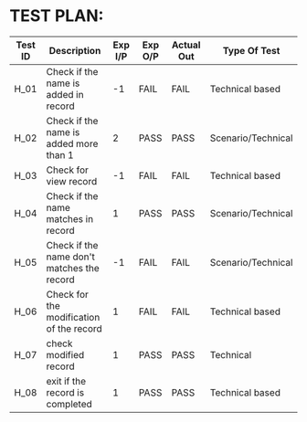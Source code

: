 # TEST PLAN:

| **Test ID** | **Description**                            | **Exp I/P**                | **Exp O/P** | **Actual Out** | **Type Of Test**   |
| ----------- | -------------------------------------------|--------------------------- | ----------- | -------------- | ------------------ |
| H_01        | Check if the name is added in record       | -1                         | FAIL        | FAIL           | Technical based    |
| H_02        | Check if the name is added more than 1     |  2                         | PASS        | PASS           | Scenario/Technical |
| H_03        | Check for view record                      | -1                         | FAIL        | FAIL           | Technical based    |
| H_04        | Check if the name matches in record        |  1                         | PASS        | PASS           | Scenario/Technical |
| H_05        | Check if the name don't matches the record | -1                         | FAIL        | FAIL           | Scenario/Technical |
| H_06        | Check for the modification of the record   |  1                         | FAIL        | FAIL           | Technical based    |
| H_07        | check modified record                      | 1                          | PASS        | PASS           | Technical          |
| H_08        | exit if the record is completed            | 1                          | PASS        | PASS           | Technical based    |
